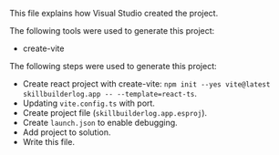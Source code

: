 This file explains how Visual Studio created the project.

The following tools were used to generate this project:
- create-vite

The following steps were used to generate this project:
- Create react project with create-vite: `npm init --yes vite@latest skillbuilderlog.app -- --template=react-ts`.
- Updating `vite.config.ts` with port.
- Create project file (`skillbuilderlog.app.esproj`).
- Create `launch.json` to enable debugging.
- Add project to solution.
- Write this file.
